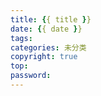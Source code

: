 ```yaml
---
title: {{ title }}
date: {{ date }}
tags: 
categories: 未分类
copyright: true
top: 
password: 
---
```

